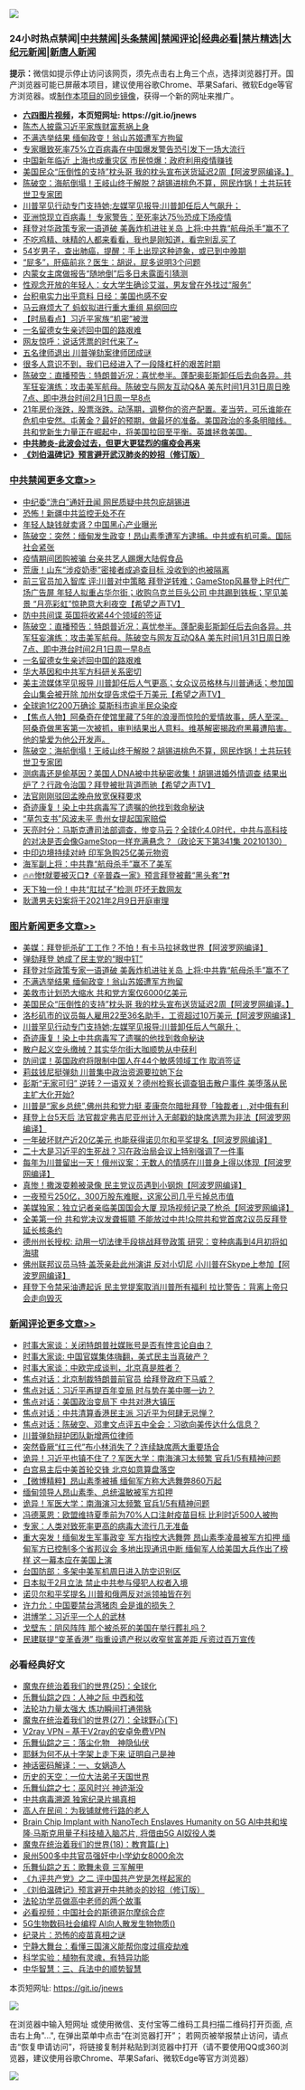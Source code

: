 ![](https://raw.githubusercontent.com/fqnews/bnews/master/64photo/fqnews-qr.jpg)

<div id="tt">
<h3>24小时热点禁闻|<a href="#%E4%B8%AD%E5%85%B1%E7%A6%81%E9%97%BB%E6%9B%B4%E5%A4%9A%E6%96%87%E7%AB%A0">中共禁闻</a>|<a href="#%E5%9B%BE%E7%89%87%E6%96%B0%E9%97%BB%E6%9B%B4%E5%A4%9A%E6%96%87%E7%AB%A0">头条禁闻</a>|<a href="#%E6%96%B0%E9%97%BB%E8%AF%84%E8%AE%BA%E6%9B%B4%E5%A4%9A%E6%96%87%E7%AB%A0">禁闻评论|<a href="#%E5%BF%85%E7%9C%8B%E7%BB%8F%E5%85%B8%E5%A5%BD%E6%96%87">经典必看|<a href="/video.md#%E7%A6%81%E7%89%87%E7%B2%BE%E9%80%89">禁片精选</a>|<a href="https://github.com/fqnews/djy/blob/master/gb/nf1351518.md#1">大纪元新闻</a>|<a href="https://github.com/fqnews/ntdtv/blob/master/gb/prog204.md#1">新唐人新闻</a></h3>
<div><b>提示：</b>微信如提示停止访问该网页，须先点击右上角三个点，选择浏览器打开。国产浏览器可能已屏蔽本项目，建议使用谷歌Chrome、苹果Safari、微软Edge等官方浏览器。或<a href="https://github.com/fqnews/bnews/blob/master/%E5%88%B6%E4%BD%9Cgit%E7%A6%81%E9%97%BB%E9%95%9C%E5%83%8F.md">制作本项目的同步镜像</a>，获得一个新的网址来推广。</div>
<ul>
<li><b><a href="http://d1.bdrive.tk/64.mp4" target="_blank">六四图片视频</a>，本页短网址: https://git.io/jnews</b></li>
<li><a href="/headline/20210131/1478634.md">陈杰人披露习近平家族财富惹祸上身</a></li>
<li><a href="/topimagenews/20210201/1478873.md">不满选举结果 缅甸政变！翁山苏姬遭军方拘留</a></li>
<li><a href="/worldnews/20210131/1478719.md">专家曝致死率75%立百病毒在中国爆发警告恐引发下一场大流行</a></li>
<li><a href="/comments/20210131/1478707.md">中国新年临近 上海也成重灾区 市民惊爆：政府利用疫情赚钱</a></li>
<li><a href="/topimagenews/20210131/1478653.md">美国民众“压倒性的支持”枕头哥 我的枕头宣布送货延迟2周【阿波罗网编译。】</a></li>
<li><a href="/cbnews/20210131/1478646.md">陈破空：海航倒塌！王岐山终于解脱？胡锡进桃色不算，网民炸锅！土共玩转世卫专家团</a></li>
<li><a href="/topimagenews/20210131/1478591.md">川普罕见行动专门支持她;左媒罕见报导:川普卸任后人气飙升；</a></li>
<li><a href="/comments/20210201/1478746.md">亚洲惊现立百病毒！ 专家警告：至死率达75％恐成下场疫情</a></li>
<li><a href="/topimagenews/20210201/1478874.md">拜登对华政策专家一语道破 美轰炸机进驻关岛 上将:中共靠“航母杀手”赢不了</a></li>
<li><a href="/lifebaike/20210201/1478847.md">不吃鸡精、味精的人都来看看，我也是刚知道，看完别乱买了</a></li>
<li><a href="/health/20210131/1478554.md">54岁男子，查出肺癌，提醒：手上出现这种迹象，或已到中晚期</a></li>
<li><a href="/health/20210131/1478582.md">“屁多”，肝癌前兆？医生：胡说，屁多说明3个问题</a></li>
<li><a href="/cnnews/20210131/1478638.md">内蒙女主席做报告“随地倒”后多日未露面引猜测</a></li>
<li><a href="/health/20210201/1478844.md">性观念开放的年轻人：女大学生确诊艾滋，男友曾在外找过“服务”</a></li>
<li><a href="/cnnews/20210201/1478778.md">台积电实力出乎意料 日经：美国也感不安</a></li>
<li><a href="/headline/20210131/1478657.md">马云麻烦大了 蚂蚁拟进行重大重组 易纲回应</a></li>
<li><a href="/comments/20210131/1478662.md">【时局看点】习近平家族“机密”被泄</a></li>
<li><a href="/cbnews/20210201/1478739.md">一名留德女生亲述回中国的路艰难</a></li>
<li><a href="/comments/20210201/1478789.md">网友惊呼：说话凭票的时代来了~</a></li>
<li><a href="/headline/20210131/1478721.md">五名律师退出 川普弹劾案律师团成谜</a></li>
<li><a href="/finance/20210131/1478601.md">很多人意识不到，我们已经进入了一段降杠杆的艰苦时期</a></li>
<li><a href="/cbnews/20210201/1478802.md">陈破空：直播预告：特朗普近况：喜忧参半。蓬配奥彭斯卸任后去向各异。共军狂妄演练：攻击美军航母。陈破空与网友互动Q&amp;A 美东时间1月31日周日晚7点、即中港台时间2月1日周一早8点</a></li>
<li><a href="/bannedvideo/20210201/1478820.md">21年房价涨跌，股票涨跌。动荡期，调整你的资产配置。麦当劳，可乐谁能在危机中安然。屯黄金？最好的预期，做最坏的准备。美国政治的多条明暗线。共和党新生力量正在崛起中，将美国拉回至平衡。英雄拯救美国。</a></li>
<li><b><a href="/comments/20200211/1275071.md" target="_blank">中共肺炎-此波会过去，但更大更猛烈的瘟疫会再来</a></b></li>
<li><b><a href="/comments/20200207/1272816.md" target="_blank">《刘伯温碑记》预言避开武汉肺炎的妙招（修订版）</a></b></li>
</ul>
</div>

<div class="catlist">
<h3><a href="/cbnews/" target="_blank">中共禁闻</a><span><a href="/cbnews/" target="_blank" rel="nofollow">更多文章>></a></span></h3>
<ul>
<li><a href="/cbnews/20210201/1479057.md" target="_blank">中纪委“洗白”通奸丑闻 网民质疑中共包庇胡锡进</a></li>
<li><a href="/cbnews/20210201/1479035.md" target="_blank">恐怖！新疆中共监控无处不在</a></li>
<li><a href="/cbnews/20210201/1479023.md" target="_blank">年轻人缺钱就卖肾？中国黑心产业曝光</a></li>
<li><a href="/cbnews/20210201/1478956.md" target="_blank">陈破空：突然：缅甸发生政变！昂山素季遭军方逮捕。中共或有机可乘。国际社会紧张</a></li>
<li><a href="/cbnews/20210201/1478922.md" target="_blank">疫情期间团购被骗 台亲共艺人踢爆大陆假食品</a></li>
<li><a href="/cbnews/20210201/1478885.md" target="_blank">荒唐！山东“涉疫奶枣”密接者成追查目标 没收到的也被隔离</a></li>
<li><a href="/cbnews/20210201/1478821.md" target="_blank">前三官员加入智库 评:川普对中策略 拜登逆转难；GameStop风暴登上时代广场广告屏  年轻人拟重占华尔街；收购乌克兰巨头公司  中共踢到铁板；罕见美景 “月亮彩虹”惊艳意大利夜空【希望之声TV】</a></li>
<li><a href="/cbnews/20210201/1478807.md" target="_blank">防中共间谍 英国将收紧44个领域的签证</a></li>
<li><a href="/cbnews/20210201/1478802.md" target="_blank">陈破空：直播预告：特朗普近况：喜忧参半。蓬配奥彭斯卸任后去向各异。共军狂妄演练：攻击美军航母。陈破空与网友互动Q&amp;A 美东时间1月31日周日晚7点、即中港台时间2月1日周一早8点</a></li>
<li><a href="/cbnews/20210201/1478739.md" target="_blank">一名留德女生亲述回中国的路艰难</a></li>
<li><a href="/cbnews/20210131/1478705.md" target="_blank">华大基因和中共军方科研关系密切</a></li>
<li><a href="/cbnews/20210131/1478697.md" target="_blank">美主流媒体罕见报导 川普卸任后人气更高；女众议员格林与川普通话；参加国会山集会被开除 加州女提告求偿千万美元【希望之声TV】</a></li>
<li><a href="/cbnews/20210131/1478651.md" target="_blank">全球逾1亿200万确诊 莫斯科市逾半民众染疫</a></li>
<li><a href="/cbnews/20210131/1478647.md" target="_blank">【焦点人物】阿桑奇在使馆里藏了5年的浪漫而惊险的爱情故事，感人至深。阿桑奇做黑客第一次被抓，审判结果出人意料。维基解密揭政府黑幕遭陷害。他的挚爱为他公开发声。</a></li>
<li><a href="/cbnews/20210131/1478646.md" target="_blank">陈破空：海航倒塌！王岐山终于解脱？胡锡进桃色不算，网民炸锅！土共玩转世卫专家团</a></li>
<li><a href="/cbnews/20210131/1478544.md" target="_blank">测病毒还是偷基因？美国人DNA被中共秘密收集！胡锡进婚外情调查 结果出炉了？行政令治国？拜登被批背道而驰【希望之声TV】</a></li>
<li><a href="/cbnews/20210131/1478454.md" target="_blank">法官刚刚驳回孟晚舟放宽保释要求</a></li>
<li><a href="/topimagenews/20210131/1478453.md" target="_blank">奇迹康复！染上中共病毒写了遗嘱的他找到救命秘诀</a></li>
<li><a href="/cbnews/20210131/1478412.md" target="_blank">&#8220;草包支书&#8221;风波未平 贵州女提起国家赔偿</a></li>
<li><a href="/cbnews/20210131/1478410.md" target="_blank">天亮时分：马斯克遭司法部调查，惨变马云？全球化4.0时代，中共与高科技的对决是否会像GameStop一样充满悬念？（政论天下第341集 20210130）</a></li>
<li><a href="/cbnews/20210131/1478364.md" target="_blank">中印边境持续对峙 印军急购25亿美元物资</a></li>
<li><a href="/cbnews/20210131/1478350.md" target="_blank">海军副上将：中共靠“航母杀手”赢不了美军</a></li>
<li><a href="/cbnews/20210131/1478349.md" target="_blank">🔥🔥惨❗就要被灭口❓《辛普森一家》预言拜登被戴“黑头套”❓❗</a></li>
<li><a href="/cbnews/20210131/1478348.md" target="_blank">天下独一份！中共“肛拭子”检测 吓坏无数网友</a></li>
<li><a href="/cbnews/20210131/1478342.md" target="_blank">耿潇男夫妇案将于2021年2月9日开庭审理</a></li>

</ul>
</div>
<div class="catlist">
<h3><a href="/topimagenews/" target="_blank">图片新闻</a><span><a href="/topimagenews/" target="_blank" rel="nofollow">更多文章>></a></span></h3>
<ul>
<li><a href="/topimagenews/20210201/1479046.md" target="_blank">美媒：拜登扼杀矿工工作？不怕！有卡马拉拯救世界【阿波罗网编译】</a></li>
<li><a href="/topimagenews/20210201/1478907.md" target="_blank">弹劾拜登 她成了民主党的“眼中钉”</a></li>
<li><a href="/topimagenews/20210201/1478874.md" target="_blank">拜登对华政策专家一语道破 美轰炸机进驻关岛 上将:中共靠“航母杀手”赢不了</a></li>
<li><a href="/topimagenews/20210201/1478873.md" target="_blank">不满选举结果 缅甸政变！翁山苏姬遭军方拘留</a></li>
<li><a href="/topimagenews/20210201/1478808.md" target="_blank">美救市计划恐大缩水 共和党方案仅6000亿美元</a></li>
<li><a href="/topimagenews/20210131/1478653.md" target="_blank">美国民众“压倒性的支持”枕头哥 我的枕头宣布送货延迟2周【阿波罗网编译。】</a></li>
<li><a href="/topimagenews/20210131/1478621.md" target="_blank">洛杉矶市的议员每人雇用22至36名助手，工资超过10万美元【阿波罗网编译】</a></li>
<li><a href="/topimagenews/20210131/1478591.md" target="_blank">川普罕见行动专门支持她;左媒罕见报导:川普卸任后人气飙升；</a></li>
<li><a href="/topimagenews/20210131/1478453.md" target="_blank">奇迹康复！染上中共病毒写了遗嘱的他找到救命秘诀</a></li>
<li><a href="/topimagenews/20210131/1478268.md" target="_blank">散户起义空头缴械？其实华尔街大咖顺势从中获利</a></li>
<li><a href="/topimagenews/20210131/1478244.md" target="_blank">防间谍！英国政府将限制中国人在44个敏感领域工作 取消签证</a></li>
<li><a href="/topimagenews/20210131/1478243.md" target="_blank">莉兹钱尼挺弹劾 川普集中政治资源要拉她下台</a></li>
<li><a href="/topimagenews/20210131/1478212.md" target="_blank">彭斯“无家可归” 逆转？一语双关？德州检察长调查狙击散户事件 美堕落从民主扩大化开始?</a></li>
<li><a href="/topimagenews/20210130/1478050.md" target="_blank">川普是“家乡总统”,佛州共和党力挺 麦康奈尔暗批拜登「独裁者」,对中俄有利</a></li>
<li><a href="/topimagenews/20210130/1478049.md" target="_blank">拜登上台5天后 法官裁定弗吉尼亚州计入无邮戳的缺席选票为非法【阿波罗网编译】</a></li>
<li><a href="/topimagenews/20210130/1478012.md" target="_blank">一年破坏财产近20亿美元 也能获得诺贝尔和平奖提名【阿波罗网编译】</a></li>
<li><a href="/topimagenews/20210130/1477984.md" target="_blank">二十大是习近平的生死战？习在政治局会议上特别强调了一件事</a></li>
<li><a href="/topimagenews/20210130/1477973.md" target="_blank">每年为川普留出一天！俄州议案：无数人的情感在川普身上得以体现【阿波罗网编译】</a></li>
<li><a href="/topimagenews/20210130/1477926.md" target="_blank">真惨！撒泼耍赖被录像 民主党议员遇到小钢炮【阿波罗网编译】</a></li>
<li><a href="/topimagenews/20210130/1477739.md" target="_blank">一夜预亏250亿，300万股东难眠，这家公司几乎亏掉总市值</a></li>
<li><a href="/topimagenews/20210130/1477719.md" target="_blank">美媒独家：独立记者亲临美国国会大厦 现场视频记录了枪杀【阿波罗网编译】</a></li>
<li><a href="/topimagenews/20210130/1477665.md" target="_blank">全美第一份 共和党决议发聋振聩 不能放过中共!众院共和党首席2议员反拜登延长核条约</a></li>
<li><a href="/topimagenews/20210130/1477643.md" target="_blank">德州州长授权: 动用一切法律手段挑战拜登政策 研究：变种病毒到4月初将如海啸</a></li>
<li><a href="/topimagenews/20210129/1477435.md" target="_blank">佛州联邦议员马特·盖茨亲赴此州演讲 反对小切尼 小川普在Skype上参加【阿波罗网编译】</a></li>
<li><a href="/topimagenews/20210129/1477406.md" target="_blank">拜登下令禁采油遭起诉 民主党提案取消川普所有福利 拉比警告：背离上帝只会走向毁灭</a></li>

</ul>
</div>
<div class="catlist">
<h3><a href="/comments/" target="_blank">新闻评论</a><span><a href="/comments/" target="_blank" rel="nofollow">更多文章>></a></span></h3>
<ul>
<li><a href="/comments/20210201/1479085.md" target="_blank">时事大家谈：关闭特朗普社媒账号是否有悖言论自由？</a></li>
<li><a href="/comments/20210201/1479084.md" target="_blank">时事大家谈: 中国官媒集体嗨翻，美式民主当真破产？</a></li>
<li><a href="/comments/20210201/1479083.md" target="_blank">时事大家谈：中欧完成谈判，北京真是胜者？</a></li>
<li><a href="/comments/20210201/1479082.md" target="_blank">焦点对话：北京制裁特朗普前官员 给拜登政府下马威？</a></li>
<li><a href="/comments/20210201/1479081.md" target="_blank">焦点对话：习近平再提百年变局 时与势在美中哪一边？</a></li>
<li><a href="/comments/20210201/1479080.md" target="_blank">焦点对话：美国政治变局下 中共对港大镇压</a></li>
<li><a href="/comments/20210201/1479079.md" target="_blank">焦点对话：中共清算香港民主派 习近平为何肆无忌惮？</a></li>
<li><a href="/comments/20210201/1479078.md" target="_blank">焦点对话：陈破空、邓聿文点评五中全会：习欲向美传达什么信息？</a></li>
<li><a href="/comments/20210201/1479053.md" target="_blank">川普弹劾辩护团队新增两位律师</a></li>
<li><a href="/comments/20210201/1479030.md" target="_blank">突然昏厥“红三代”布小林消失了？连续缺席两大重要场合</a></li>
<li><a href="/comments/20210201/1479029.md" target="_blank">诡异！习近平也镇不住了？军医大学：南海演习太频繁 官兵1/5有精神问题</a></li>
<li><a href="/comments/20210201/1479021.md" target="_blank">白宫易主后中美首轮交锋 北京如意算盘落空</a></li>
<li><a href="/comments/20210201/1479019.md" target="_blank">【微博精粹】昂山素季被捕 缅甸军方称大选舞弊860万起</a></li>
<li><a href="/comments/20210201/1479017.md" target="_blank">缅甸领导人昂山素季、总统温敏被军方扣押</a></li>
<li><a href="/comments/20210201/1479016.md" target="_blank">诡异！军医大学：南海演习太频繁 官兵1/5有精神问题</a></li>
<li><a href="/comments/20210201/1479015.md" target="_blank">冯德莱恩：欧盟维持夏季前为70%人口注射疫苗目标 比利时近500人被拘</a></li>
<li><a href="/comments/20210201/1478971.md" target="_blank">专家：人类对致死率更高的病毒大流行几无准备</a></li>
<li><a href="/comments/20210201/1478953.md" target="_blank">重大突发！缅甸发生军事政变 军方指控大选舞弊 昂山素季凌晨被军方扣押 缅甸军方已控制多个省邦议会 多地出现通讯中断 缅甸军人给美国大兵作出了榜样 这一幕本应在美国上演</a></li>
<li><a href="/comments/20210201/1478952.md" target="_blank">台国防部：多架中美军机周日进入防空识别区</a></li>
<li><a href="/comments/20210201/1478951.md" target="_blank">日本拟于2月立法 禁止中共参与侵犯人权者入境</a></li>
<li><a href="/comments/20210201/1478950.md" target="_blank">诺贝尔和平奖提名 川普和俄两反对派领袖皆在列</a></li>
<li><a href="/comments/20210201/1478939.md" target="_blank">许力允：中国要禁台湾猪肉 会是谁的损失？</a></li>
<li><a href="/comments/20210201/1478938.md" target="_blank">洪博学：习近平一个人的武林</a></li>
<li><a href="/comments/20210201/1478937.md" target="_blank">戈壁东：阴风阵阵 那个被杀死的美国在举行葬礼吗？</a></li>
<li><a href="/comments/20210201/1478928.md" target="_blank">民建联提“变革香港” 指重设遗产税以收窄贫富差距 斥资过百万宣传</a></li>

</ul>
</div>

<div class="catlist">
<h3>必看经典好文</h3>
<ul>
<li><a href="/comments/20181017/1014654.md" target="_blank">魔鬼在统治着我们的世界(25)：全球化</a></li>
<li><a href="/tculture/20190101/791144.md" target="_blank">乐舞仙踪之四：人神之际 中西和弦</a></li>
<li><a href="/cbnews/20200816/1381005.md" target="_blank">法轮功力量太强大 炼功瞬间打通带脉</a></li>
<li><a href="/comments/20181224/1052333.md" target="_blank">魔鬼在统治着我们的世界(27)：全球野心(下)</a></li>
<li><a href="/comments/20200112/1257608.md" target="_blank">V2ray VPN &#8211; 基于V2ray的安卓免费VPN</a></li>
<li><a href="/tculture/20190101/1056889.md" target="_blank">乐舞仙踪之三：落尘化物　神隐仙伏</a></li>
<li><a href="/ccpdope/20190803/1168965.md" target="_blank">耶稣为何不从十字架上走下来 证明自己是神</a></li>
<li><a href="/comments/20200609/1342224.md" target="_blank">神话密码解译：一、女娲造人</a></li>
<li><a href="/tculture/20121025/73067.md" target="_blank">历史的天空：一位大法弟子天国世界</a></li>
<li><a href="/tculture/20190101/792550.md" target="_blank">乐舞仙踪之七：巫风时兴 神迹渐没</a></li>
<li><a href="/ccpdope/20200412/1311165.md" target="_blank">中共病毒溯源 独家纪录片揭真相</a></li>
<li><a href="/tculture/20121023/72121.md" target="_blank">高人在民间：为我铺就修行路的老人</a></li>
<li><a href="/comments/20200901/1451956.md" target="_blank">Brain Chip Implant with NanoTech Enslaves Humanity on 5G AI中共和埃隆∙马斯克用量子科技植入脑芯片, 将借由5G AI奴役人类</a></li>
<li><a href="/topimagenews/20180701/965109.md" target="_blank">魔鬼在统治着我们的世界(18)：教育篇(上)</a></li>
<li><a href="/comments/20200704/783272.md" target="_blank">泉州500多中共官员强奸中小学幼女8000余次</a></li>
<li><a href="/tculture/20170715/791820.md" target="_blank">乐舞仙踪之五：歌舞未竟 三军解甲</a></li>
<li><a href="/bookonline/20131116/201055.md" target="_blank">《九评共产党》之二 评中国共产党是怎样起家的</a></li>
<li><a href="/comments/20200207/1272816.md" target="_blank">《刘伯温碑记》预言避开中共肺炎的妙招（修订版）</a></li>
<li><a href="/comments/20200629/1352533.md" target="_blank">法轮功学员做高中老师的两个故事</a></li>
<li><a href="/comments/20200806/1375443.md" target="_blank">必看视频：中国社会的斯德哥尔摩综合症</a></li>
<li><a href="/topimagenews/20200527/1335347.md" target="_blank">5G生物数码社会编程 AI向人散发生物物质()</a></li>
<li><a href="/topimagenews/20180408/925060.md" target="_blank">纪录片：恐怖的疫苗真相之谜</a></li>
<li><a href="/comments/20200527/1273654.md" target="_blank">宁静大舞台：看懂三国演义能帮你度过瘟疫劫难</a></li>
<li><a href="/comments/20200605/783205.md" target="_blank">科学实验：植物有灵魂，有特异功能</a></li>
<li><a href="/comments/20200605/783248.md" target="_blank">中华智慧：三、兵法中的顺势智慧</a></li>

</ul>
</div>

本页短网址: https://git.io/jnews

![](https://raw.githubusercontent.com/fqnews/bnews/master/64photo/fqnews-qr.jpg)

在浏览器中输入短网址 或使用微信、支付宝等二维码工具扫描二维码打开页面, 点击右上角"...", 在弹出菜单中点击“在浏览器打开”； 若网页被举报禁止访问，请点击“恢复申请访问”，将链接复制并粘贴到浏览器中打开（请不要使用QQ或360浏览器，建议使用谷歌Chrome、苹果Safari、微软Edge等官方浏览器）

![](https://raw.githubusercontent.com/fqnews/bnews/master/64photo/wx.jpg)